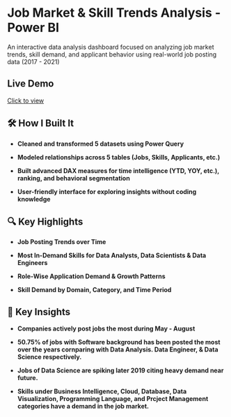 
# Job Market & Skill Trends Analysis - Power BI

An interactive data analysis dashboard focused on analyzing job market trends, skill demand, and applicant behavior using real-world job posting data (2017 - 2021)

## Live Demo
[Click to view](https://app.fabric.microsoft.com/view?r=eyJrIjoiYmI4MGUyYTMtZDgzOC00NjNjLWIxNmUtZjNkZGQzY2YxNjQwIiwidCI6ImNhYzZkMjEyLWEwMzMtNDU5Ny05MmNmLWVhY2ZlNzY2NzM4NiIsImMiOjEwfQ%3D%3D)


## 🛠️ How I Built It

- **Cleaned and transformed 5 datasets using Power Query**

- **Modeled relationships across 5 tables (Jobs, Skills, Applicants, etc.)**

- **Built advanced DAX measures for time intelligence (YTD, YOY, etc.), ranking, and behavioral segmentation**

- **User-friendly interface for exploring insights without coding knowledge**

## 🔍 Key Highlights

- **Job Posting Trends over Time**

- **Most In-Demand Skills for Data Analysts, Data Scientists & Data Engineers**

- **Role-Wise Application Demand & Growth Patterns**

- **Skill Demand by Domain, Category, and Time Period**

## 📌 Key Insights

- **Companies actively post jobs the most during May - August**

- **50.75% of jobs with Software background has been posted the most over the years cornparing with Data Analysis. Data Engineer, & Data Science respectively.**

- **Jobs of Data Science are spiking later 2019 citing heavy demand near future.**

- **Skills under Business Intelligence, Cloud, Database, Data Visualization, Programming Language, and Prcject Management
categories have a demand in the job market.**
